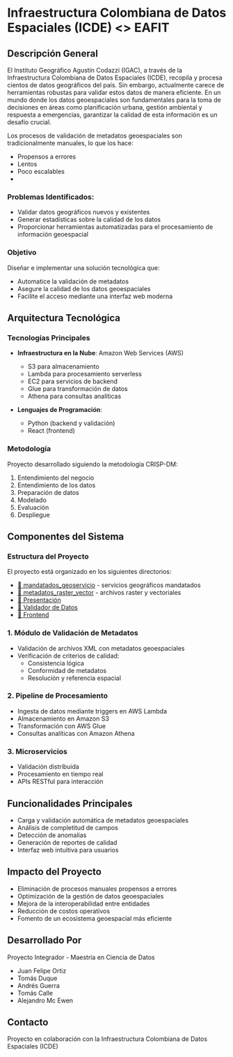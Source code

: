 # Infraestructura Colombiana de Datos Espaciales (ICDE) <> EAFIT

## Descripción General

El Instituto Geográfico Agustín Codazzi (IGAC), a través de la Infraestructura Colombiana de Datos Espaciales (ICDE), recopila y procesa cientos de datos geográficos del país. Sin embargo, actualmente carece de herramientas robustas para validar estos datos de manera eficiente.
En un mundo donde los datos geoespaciales son fundamentales para la toma de decisiones en áreas como planificación urbana, gestión ambiental y respuesta a emergencias, garantizar la calidad de esta información es un desafío crucial.

Los procesos de validación de metadatos geoespaciales son tradicionalmente manuales, lo que los hace:
- Propensos a errores
- Lentos
- Poco escalables
- 
### Problemas Identificados:
- Validar datos geográficos nuevos y existentes
- Generar estadísticas sobre la calidad de los datos
- Proporcionar herramientas automatizadas para el procesamiento de información geoespacial


### Objetivo
Diseñar e implementar una solución tecnológica que:
- Automatice la validación de metadatos
- Asegure la calidad de los datos geoespaciales
- Facilite el acceso mediante una interfaz web moderna

## Arquitectura Tecnológica

### Tecnologías Principales
- **Infraestructura en la Nube**: Amazon Web Services (AWS)
  * S3 para almacenamiento
  * Lambda para procesamiento serverless
  * EC2 para servicios de backend
  * Glue para transformación de datos
  * Athena para consultas analíticas

- **Lenguajes de Programación**: 
  * Python (backend y validación)
  * React (frontend)

### Metodología
Proyecto desarrollado siguiendo la metodología CRISP-DM:
1. Entendimiento del negocio
2. Entendimiento de los datos
3. Preparación de datos
4. Modelado
5. Evaluación
6. Despliegue
## Componentes del Sistema

### Estructura del Proyecto

El proyecto está organizado en los siguientes directorios:

- [📁 mandatados_geoservicio](./mandatados_geoservicio) - servicios geográficos mandatados
- [📁 metadatos_raster_vector](./metadatos_raster_vector) - archivos raster y vectoriales
- [📄 Presentación](./presentacion.pdf)
- [📄 Validador de Datos](./validador_datos)
- [📄 Frontend](./Frontend)

### 1. Módulo de Validación de Metadatos
- Validación de archivos XML con metadatos geoespaciales
- Verificación de criterios de calidad:
  * Consistencia lógica
  * Conformidad de metadatos
  * Resolución y referencia espacial

### 2. Pipeline de Procesamiento
- Ingesta de datos mediante triggers en AWS Lambda
- Almacenamiento en Amazon S3
- Transformación con AWS Glue
- Consultas analíticas con Amazon Athena

### 3. Microservicios
- Validación distribuida
- Procesamiento en tiempo real
- APIs RESTful para interacción

## Funcionalidades Principales

- Carga y validación automática de metadatos geoespaciales
- Análisis de completitud de campos
- Detección de anomalías
- Generación de reportes de calidad
- Interfaz web intuitiva para usuarios

## Impacto del Proyecto

- Eliminación de procesos manuales propensos a errores
- Optimización de la gestión de datos geoespaciales
- Mejora de la interoperabilidad entre entidades
- Reducción de costos operativos
- Fomento de un ecosistema geoespacial más eficiente

## Desarrollado Por

Proyecto Integrador - Maestría en Ciencia de Datos
- Juan Felipe Ortiz
- Tomás Duque
- Andrés Guerra
- Tomás Calle
- Alejandro Mc Ewen

## Contacto

Proyecto en colaboración con la Infraestructura Colombiana de Datos Espaciales (ICDE)
